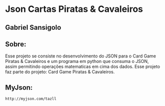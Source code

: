 # Json Cartas Piratas & Cavaleiros


## Gabriel Sansigolo<br>

## Sobre:<br>

Esse projeto se consiste no desenvolvimento do JSON para o Card Game Piratas & Cavaleiros e um programa em python que consuma o JSON, assim permitindo operações matematicas em cima dos dados. Esse projeto faz parte do projeto: Card Game Piratas & Cavaleiros.

## MyJson:<br>

```
http://myjson.com/tazll

```
